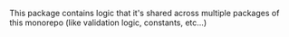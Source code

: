This package contains logic that it's shared across multiple packages of this monorepo
(like validation logic, constants, etc...)
